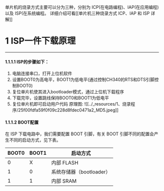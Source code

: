 单片机的烧录方式主要可以分为三种，分别为 ICP(在电路编程)、IAP(在应用编程) 以及 ISP(在系统编程。 详细介绍可看[[单片机三种烧录方式 ICP、IAP 和 ISP 详解]]
# 1 ISP一件下载原理
--------
#### 1.1.1.1 ISP的步骤如下：
1. 电脑连接串口，打开上位机软件
2. 设置BOOT0为高电平，BOOT1为低电平(通过控制CH340的RTS和DTS引脚控制BOOT0)
3. 复位单片机使其进入bootloader模式，通过上位机下载程序
4. 下载完毕，设置跳线保持BOOT0和BOOT1为低电平
5. 复位单片机即可启动用户代码
原理图:
![[../_resources/1、烧录程序/25f00fdfa59f0f09c228d8fdec0471a2_MD5.jpeg]]
#### 1.1.1.2 BOOT配置
在 ISP 下载电路中，我们需要配置 BOOT 引脚，有关 BOOT 引脚不同的配置会产生不同的启动方式，见下表。

| BOOT0 | BOOT1 | 启动方式              |
| ----- | ----- | ----------------- |
| 0     | X     | 内部 FLASH          |
| 1     | 0     | 系统存储器（bootloader） |
| 1     | 1     | 内部 SRAM           |

